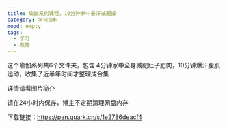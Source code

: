 ```yaml
---
title: 瑜伽系列课程，10分钟家中暴汗减肥操
category: 学习资料
mood: empty
tags:
  - 学习
  - 教育
---
```


这个瑜伽系列共6个文件夹，包含 4分钟家中全身减肥肚子肥肉，10分钟爆汗腹肌运动，收集了近半年时间才整理成合集




详情请看图片简介




请在24小时内保存，博主不定期清理网盘内存





下载链接：https://pan.quark.cn/s/1e2786deacf4





